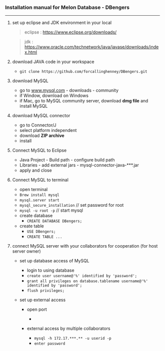 ### Installation manual for Melon Database - DBengers

------

1. set up eclipse and JDK environment in your local

   > eclipse : <https://www.eclipse.org/downloads/>

   > jdk : <https://www.oracle.com/technetwork/java/javase/downloads/index.html>

2. download JAVA code in your workspace

   - ```git clone https://github.com/forcallinghenney/DBengers.git```

3. download MySQL

   - go to www.mysql.com - downloads - community
   - if Window, download on Windows
   - if Mac, go to MySQL community server, download **dmg file** and install MySQL

4. download MySQL connector

   - go to Connector/J
   - select platform independent
   - download **ZIP archive**
   - install

5. Connect MySQL to Eclipse

   - Java Project - Build path - configure build path
   - Libraries - add external jars - mysql-connector-java-***.jar
   - apply and close

6. Connect MySQL to terminal

   - open terminal
   - ```Brew install mysql```
   - ```mysql.server start```
   - ```mysql_secure_installation``` // set password for root
   - ```mysql -u root -p``` // start mysql
   - create database
     - ```CREATE DATABASE DBengers;```
   - create table
     - ```USE DBengers;```
     - ```CREATE TABLE ...```

7. connect MySQL server with your collaborators for cooperation (for host server owner)

   - set up database access of MySQL

     - login to using database
     - ```create user username@'%' identified by 'password';```
     - ```grant all privileges on database.tablename username@'%' identified by 'password';```
     - ```flush privileges;```

   - set up external access

     - open port

       - 

     - external access by multiple collaborators

       - ```mysql -h 172.17.***.** -u userid -p```
       - ```enter password```

       

